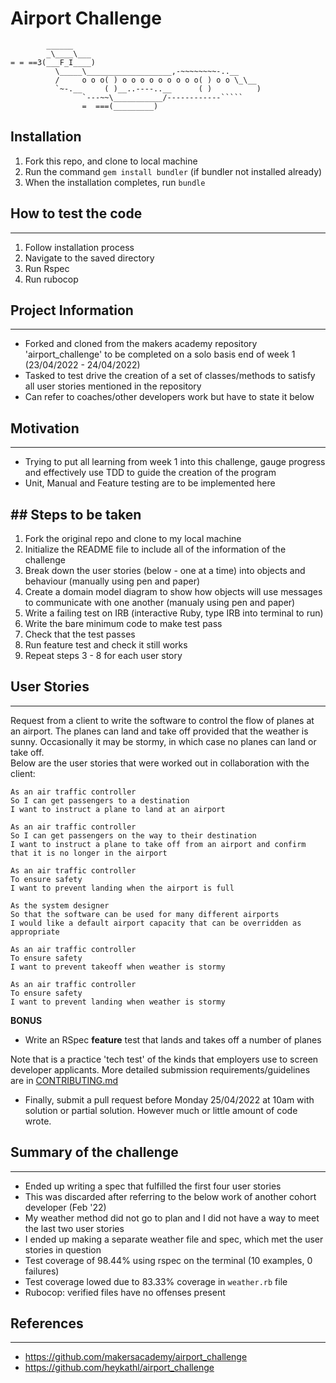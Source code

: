 Airport Challenge
=================

```
        ______
        _\____\___
= = ==3(___F_I____)
          \_____\___________________,-~~~~~~~~-..__
          /     o o o( ) o o o o o o o o o( ) o o \_\__
          `~-.__     ( )__..----..__      ( )          )
                `---~~\___________/------------`````
                =  ===(_________)

```

Installation
------------
1. Fork this repo, and clone to local machine
2. Run the command `gem install bundler` (if bundler not installed already)
3. When the installation completes, run `bundle`

## How to test the code
------------------------
1. Follow installation process
2. Navigate to the saved directory
3. Run Rspec
4. Run rubocop

## Project Information
-----------------------
* Forked and cloned from the makers academy repository 'airport_challenge' to be completed on a solo basis end of week 1 (23/04/2022 - 24/04/2022)
* Tasked to test drive the creation of a set of classes/methods to satisfy all user stories mentioned in the repository
* Can refer to coaches/other developers work but have to state it below

## Motivation
--------------
* Trying to put all learning from week 1 into this challenge, gauge progress and effectively use TDD to guide the creation of the program
* Unit, Manual and Feature testing are to be implemented here

## Steps to be taken
--------------------
1. Fork the original repo and clone to my local machine
2. Initialize the README file to include all of the information of the challenge
3. Break down the user stories (below - one at a time) into objects and behaviour (manually using pen and paper)
4. Create a domain model diagram to show how objects will use messages to communicate with one another (manualy using pen and paper)
5. Write a failing test on IRB (interactive Ruby, type IRB into terminal to run)
6. Write the bare minimum code to make test pass
7. Check that the test passes
8. Run feature test and check it still works
9. Repeat steps 3 - 8 for each user story

## User Stories
---------------
Request from a client to write the software to control the flow of planes at an airport. 
The planes can land and take off provided that the weather is sunny. Occasionally it may be stormy, in which case no planes can land or take off.  
Below are the user stories that were worked out in collaboration with the client:

```
As an air traffic controller 
So I can get passengers to a destination 
I want to instruct a plane to land at an airport

As an air traffic controller 
So I can get passengers on the way to their destination 
I want to instruct a plane to take off from an airport and confirm that it is no longer in the airport

As an air traffic controller 
To ensure safety 
I want to prevent landing when the airport is full 

As the system designer
So that the software can be used for many different airports
I would like a default airport capacity that can be overridden as appropriate

As an air traffic controller 
To ensure safety 
I want to prevent takeoff when weather is stormy 

As an air traffic controller 
To ensure safety 
I want to prevent landing when weather is stormy 
```

**BONUS**

* Write an RSpec **feature** test that lands and takes off a number of planes

Note that is a practice 'tech test' of the kinds that employers use to screen developer applicants.  More detailed submission requirements/guidelines are in [CONTRIBUTING.md](CONTRIBUTING.md)

* Finally, submit a pull request before Monday 25/04/2022 at 10am with solution or partial solution.  However much or little amount of code wrote.

## Summary of the challenge
----------------------------
* Ended up writing a spec that fulfilled the first four user stories
* This was discarded after referring to the below work of another cohort developer (Feb '22)
* My weather method did not go to plan and I did not have a way to meet the last two user stories
* I ended up making a separate weather file and spec, which met the user stories in question
* Test coverage of 98.44% using rspec on the terminal (10 examples, 0 failures)
* Test coverage lowed due to 83.33% coverage in `weather.rb` file
* Rubocop: verified files have no offenses present

## References
--------------
* https://github.com/makersacademy/airport_challenge
* https://github.com/heykathl/airport_challenge